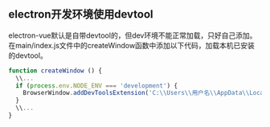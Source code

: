 ## electron开发环境使用devtool

electron-vue默认是自带devtool的，但dev环境不能正常加载，只好自己添加。  
在main/index.js文件中的createWindow函数中添加以下代码，加载本机已安装的devtool。

```javascript
function createWindow () {
  \\...
  if (process.env.NODE_ENV === 'development') {
    BrowserWindow.addDevToolsExtension('C:\\Users\\用户名\\AppData\\Local\\Google\\Chrome\\User Data\\Default\\Extensions\\nhdogjmejiglipccpnnnanhbledajbpd\\5.1.1_0')
  }
  \\...
}
```